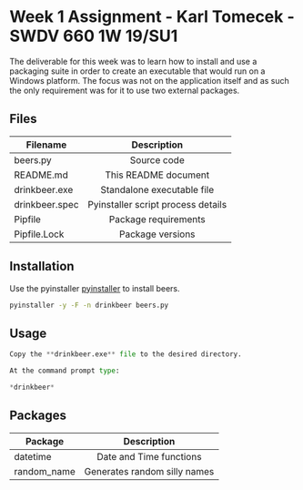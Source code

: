 # Week 1 Assignment - Karl Tomecek - SWDV 660 1W 19/SU1

The deliverable for this week was to learn how to install and use a packaging suite in order to create an executable that would run on a Windows platform.  The focus was not on the application itself and as such the only requirement was for it to use two external packages.

## Files


| Filename      | Description                       |
| ------------- |:---------------------------------:|
| beers.py      | Source code                       |
| README.md     | This README document              |
| drinkbeer.exe | Standalone executable file        |
| drinkbeer.spec| Pyinstaller script process details|
| Pipfile       | Package requirements              |
| Pipfile.Lock  | Package versions                  |

## Installation

Use the pyinstaller [pyinstaller](http://www.pyinstaller.org/) to install beers.

```bash
pyinstaller -y -F -n drinkbeer beers.py
```

## Usage

```python
Copy the **drinkbeer.exe** file to the desired directory.

At the command prompt type:

*drinkbeer*
```

## Packages
| Package       | Description                       |
| ------------- |:---------------------------------:|
| datetime      | Date and Time functions           |
| random_name   | Generates random silly names      |

